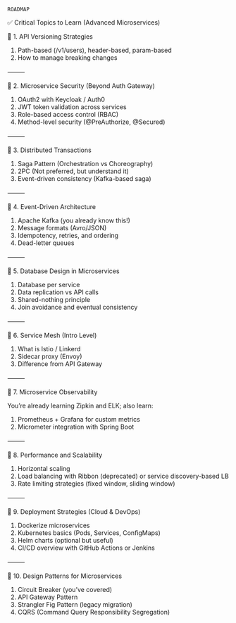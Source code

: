 `ROADMAP`

✅ Critical Topics to Learn (Advanced Microservices)

🔹 1. API Versioning Strategies
1.	Path-based (/v1/users), header-based, param-based
2.	How to manage breaking changes

⸻

🔹 2. Microservice Security (Beyond Auth Gateway)
1.	OAuth2 with Keycloak / Auth0
2.	JWT token validation across services
3.	Role-based access control (RBAC)
4.	Method-level security (@PreAuthorize, @Secured)

⸻

🔹 3. Distributed Transactions
1.	Saga Pattern (Orchestration vs Choreography)
2.	2PC (Not preferred, but understand it)
3.	Event-driven consistency (Kafka-based saga)

⸻

🔹 4. Event-Driven Architecture
1.	Apache Kafka (you already know this!)
2.	Message formats (Avro/JSON)
3.	Idempotency, retries, and ordering
4.	Dead-letter queues

⸻

🔹 5. Database Design in Microservices
1.	Database per service
2.	Data replication vs API calls
3.	Shared-nothing principle
4.	Join avoidance and eventual consistency

⸻

🔹 6. Service Mesh (Intro Level)
1.	What is Istio / Linkerd
2.	Sidecar proxy (Envoy)
3.	Difference from API Gateway

⸻

🔹 7. Microservice Observability

You’re already learning Zipkin and ELK; also learn:
1.	Prometheus + Grafana for custom metrics
2.	Micrometer integration with Spring Boot

⸻

🔹 8. Performance and Scalability
1.	Horizontal scaling
2.	Load balancing with Ribbon (deprecated) or service discovery-based LB
3.	Rate limiting strategies (fixed window, sliding window)

⸻

🔹 9. Deployment Strategies (Cloud & DevOps)
1.	Dockerize microservices
2.	Kubernetes basics (Pods, Services, ConfigMaps)
3.	Helm charts (optional but useful)
4.	CI/CD overview with GitHub Actions or Jenkins

⸻

🔹 10. Design Patterns for Microservices
1.	Circuit Breaker (you’ve covered)
2.	API Gateway Pattern
3.	Strangler Fig Pattern (legacy migration)
4.	CQRS (Command Query Responsibility Segregation)
